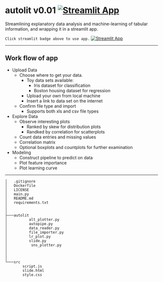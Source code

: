 # autolit v0.01 [![Streamlit App](https://static.streamlit.io/badges/streamlit_badge_black_white.svg)](https://share.streamlit.io/yemaney/autolit/main/main.py/)

Streamlining explanatory data analysis and machine-learning of tabular information, and wrapping it in a streamlit app.

`Click streamlit badge above to use app.` [![Streamlit App](https://static.streamlit.io/badges/streamlit_badge_black_white.svg)](https://share.streamlit.io/yemaney/autolit/main/main.py/)

---
## Work flow of app
- Upload Data
  - Choose where to get your data.
    - Toy data sets available:
      - Iris dataset for classification
      - Boston housing dataset for regression
    - Upload your own from local machine
    - Insert a link to data set on the  internet
  - Confirm file type and import
    - Supports both xls and csv file types
- Explore Data
  - Observe interesting plots
    - Ranked by skew for distribution plots
    - Randked by correlation for scatterplots
  - Count data entries and missing values
  - Correlation matrix
  - Optional boxplots and countplots for further examination 
- Modeling
  - Construct pipeline to predict on data
  - Plot feature importance
  - Plot learning curve
---

```
│   .gitignore
│   Dockerfile
│   LICENSE
│   main.py
│   README.md
│   requirements.txt
│   
│       
├───autolit
│          alt_plotter.py
│          autopipe.py
│          data_reader.py
│          file_importer.py
│          lr_plot.py
│          slide.py
│           sns_plotter.py
│      
│ 
│
└───src
        script.js
        slide.html
        style.css
```